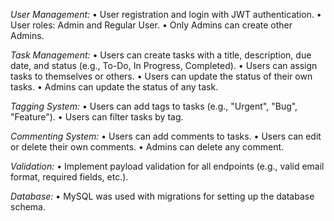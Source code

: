 *User Management:*
•⁠  ⁠User registration and login with JWT authentication.
•⁠  ⁠User roles: Admin and Regular User.
•⁠  ⁠Only Admins can create other Admins.

*Task Management:*
•⁠  ⁠Users can create tasks with a title, description, due date, and status (e.g., To-Do, In Progress, Completed).
•⁠  ⁠Users can assign tasks to themselves or others.
•⁠  ⁠Users can update the status of their own tasks.
•⁠  ⁠Admins can update the status of any task.

*Tagging System:*
•⁠  ⁠Users can add tags to tasks (e.g., "Urgent", "Bug", "Feature").
•⁠  ⁠Users can filter tasks by tag.

*Commenting System:*
•⁠  ⁠Users can add comments to tasks.
•⁠  ⁠Users can edit or delete their own comments.
•⁠  ⁠Admins can delete any comment.

*Validation:*
•⁠  ⁠Implement payload validation for all endpoints (e.g., valid email format, required fields, etc.).

*Database:*
•⁠  ⁠MySQL was used with migrations for setting up the database schema.